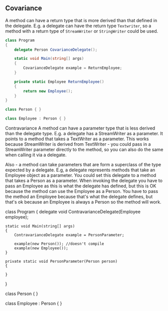 ## Covariance

A method can have a return type that is more derived than that defined in the delegate. E.g. a delegate can have the return type `Textwriter`, so a method with a return type of `StreamWriter` or `StringWriter` could be used.


```csharp
class Program
{
    delegate Person CovarianceDelegate();

    static void Main(string[] args)
    {
        CovarianceDelegate example = ReturnEmployee;
    }

    private static Employee ReturnEmployee()
    {
        return new Employee();
    }
}

class Person { }

class Employee : Person { }
```

Contravariance
A method can have a parameter type that is less derived than the delegate type. E.g. a delegate has a StreamWriter as a parameter. It points to a method that takes a TextWriter as a parameter. This works because StreamWriter is derived from TextWriter - you could pass in a StreamWriter parameter directly to the method, so you can also do the same when calling it via a delegate.

Also - a method can take parameters that are form a superclass of the type expected by a delegate. E.g, a delegate represents methods that take an Employee object as a parameter. You could set this delegate to a method that takes a Person as a parameter. When invoking the delegate you have to pass an Employee as this is what the delegate has defined, but this is OK because the method can use the Employee as a Person. You have to pass the method an Employee because that's what the delegate defines, but that's ok because an Employee is always a Person so the method will work.


class Program
{
    delegate void ContravarianceDelegate(Employee employee);

    static void Main(string[] args)
    {
        ContravarianceDelegate example = PersonParameter;

        example(new Person()); //doesn't compile
        example(new Employee());
    }

    private static void PersonParameter(Person person)
    {

    }
}

class Person { }

class Employee : Person { }

<!--stackedit_data:
eyJoaXN0b3J5IjpbLTE3NDY3OTMwMzhdfQ==
-->